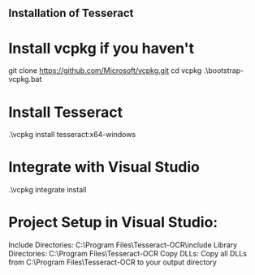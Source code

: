 ## Installation of Tesseract 
# Install vcpkg if you haven't
git clone https://github.com/Microsoft/vcpkg.git
cd vcpkg
.\bootstrap-vcpkg.bat

# Install Tesseract
.\vcpkg install tesseract:x64-windows

# Integrate with Visual Studio
.\vcpkg integrate install

# Project Setup in Visual Studio:

Include Directories: C:\Program Files\Tesseract-OCR\include
Library Directories: C:\Program Files\Tesseract-OCR
Copy DLLs: Copy all DLLs from C:\Program Files\Tesseract-OCR to your output directory
